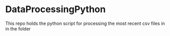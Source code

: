 # DataProcessingPython
This repo holds the python script for processing the most recent csv files in in the folder
